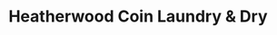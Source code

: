 ---
title: "Heatherwood Coin Laundry & Dry"
url: /mansfield/heatherwood-coin-laundry-and-dry/
shop: laundry
---